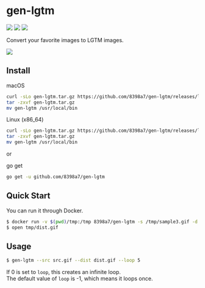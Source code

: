 # gen-lgtm

![](https://github.com/8398a7/gen-lgtm/workflows/release/badge.svg)
![](https://img.shields.io/github/license/8398a7/gen-lgtm?color=brightgreen)
![](https://img.shields.io/github/v/release/8398a7/gen-lgtm?color=brightgreen)

Convert your favorite images to LGTM images.

![](https://user-images.githubusercontent.com/8043276/89729643-a229d980-da72-11ea-9264-5c537cd64826.gif)

## Install

macOS

```bash
curl -sLo gen-lgtm.tar.gz https://github.com/8398a7/gen-lgtm/releases/latest/download/gen-lgtm_Darwin_x86_64.tar.gz
tar -zxvf gen-lgtm.tar.gz
mv gen-lgtm /usr/local/bin
```

Linux (x86_64)

```bash
curl -sLo gen-lgtm.tar.gz https://github.com/8398a7/gen-lgtm/releases/latest/download/gen-lgtm_Linux_x86_64.tar.gz
tar -zxvf gen-lgtm.tar.gz
mv gen-lgtm /usr/local/bin
```

or

go get

```bash
go get -u github.com/8398a7/gen-lgtm
```

## Quick Start

You can run it through Docker.

```bash
$ docker run -v $(pwd)/tmp:/tmp 8398a7/gen-lgtm -s /tmp/sample3.gif -d /tmp/dist.gif
$ open tmp/dist.gif
```

## Usage

```bash
$ gen-lgtm --src src.gif --dist dist.gif --loop 5
```

If 0 is set to `loop`, this creates an infinite loop.  
The default value of `loop` is -1, which means it loops once.
